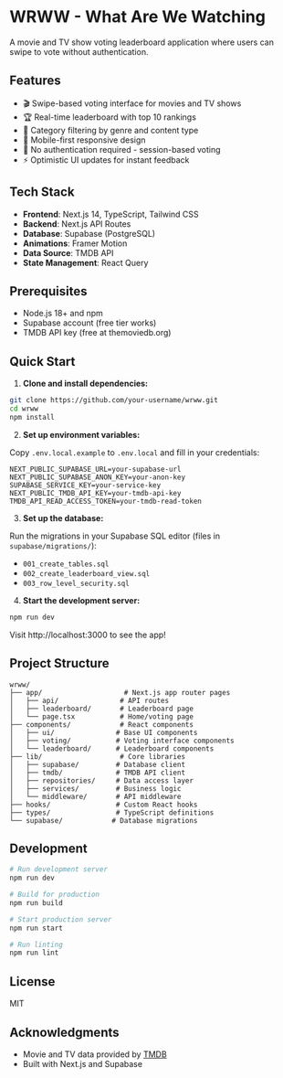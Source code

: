 # WRWW - What Are We Watching

A movie and TV show voting leaderboard application where users can swipe to vote without authentication.

## Features

- 🎬 Swipe-based voting interface for movies and TV shows
- 🏆 Real-time leaderboard with top 10 rankings
- 🎯 Category filtering by genre and content type
- 📱 Mobile-first responsive design
- 🚀 No authentication required - session-based voting
- ⚡ Optimistic UI updates for instant feedback

## Tech Stack

- **Frontend**: Next.js 14, TypeScript, Tailwind CSS
- **Backend**: Next.js API Routes
- **Database**: Supabase (PostgreSQL)
- **Animations**: Framer Motion
- **Data Source**: TMDB API
- **State Management**: React Query

## Prerequisites

- Node.js 18+ and npm
- Supabase account (free tier works)
- TMDB API key (free at themoviedb.org)

## Quick Start

1. **Clone and install dependencies:**
```bash
git clone https://github.com/your-username/wrww.git
cd wrww
npm install
```

2. **Set up environment variables:**

Copy `.env.local.example` to `.env.local` and fill in your credentials:
```env
NEXT_PUBLIC_SUPABASE_URL=your-supabase-url
NEXT_PUBLIC_SUPABASE_ANON_KEY=your-anon-key
SUPABASE_SERVICE_KEY=your-service-key
NEXT_PUBLIC_TMDB_API_KEY=your-tmdb-api-key
TMDB_API_READ_ACCESS_TOKEN=your-tmdb-read-token
```

3. **Set up the database:**

Run the migrations in your Supabase SQL editor (files in `supabase/migrations/`):
- `001_create_tables.sql`
- `002_create_leaderboard_view.sql`
- `003_row_level_security.sql`

4. **Start the development server:**
```bash
npm run dev
```

Visit http://localhost:3000 to see the app!

## Project Structure

```
wrww/
├── app/                    # Next.js app router pages
│   ├── api/               # API routes
│   ├── leaderboard/       # Leaderboard page
│   └── page.tsx           # Home/voting page
├── components/            # React components
│   ├── ui/               # Base UI components
│   ├── voting/           # Voting interface components
│   └── leaderboard/      # Leaderboard components
├── lib/                   # Core libraries
│   ├── supabase/         # Database client
│   ├── tmdb/             # TMDB API client
│   ├── repositories/     # Data access layer
│   ├── services/         # Business logic
│   └── middleware/       # API middleware
├── hooks/                # Custom React hooks
├── types/                # TypeScript definitions
└── supabase/            # Database migrations
```

## Development

```bash
# Run development server
npm run dev

# Build for production
npm run build

# Start production server
npm run start

# Run linting
npm run lint
```

## License

MIT

## Acknowledgments

- Movie and TV data provided by [TMDB](https://www.themoviedb.org)
- Built with Next.js and Supabase
